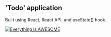 ## 'Todo' application 

Built using React, React API, and useState() hook.

[![Everything Is AWESOME](https://i.ytimg.com/vi/M1mJj1Dm8Jg/hqdefault.jpg?sqp=-oaymwEXCNACELwBSFryq4qpAwkIARUAAIhCGAE=&rs=AOn4CLBPW0EjCLhI4nNNXwLDJl-VqIOPQg)](https://www.youtube.com/watch?v=M1mJj1Dm8Jg&list=PLewyLU09_l7d6OgFpCHkLhX4I1_VhBfPM&index=2)
